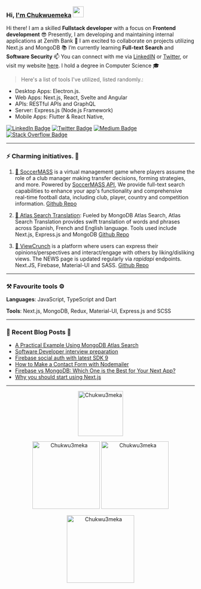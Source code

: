 ### Hi, [I'm Chukwuemeka](https://chukwuemeka.vercel.app/) <img src="https://github.com/TheDudeThatCode/TheDudeThatCode/blob/master/Assets/Hi.gif" width="29px">

Hi there! I am a skilled **Fullstack developer** with a focus on **Frontend development** 😎 Presently, I am developing and maintaining internal applications at Zenith Bank 💞️ I am excited to collaborate on projects utilizing Next.js and MongoDB 📚 I’m currently learning **Full-text Search** and **Software Security** 📫 You can connect with me via [LinkedIN](https://www.linkedin.com/in/chukwu3meka/) or [Twitter](https://www.twitter.com/chukwu3meka), or visit my website [here](https://chukwuemeka.vercel.app/). I hold a degree in Computer Science 🎓

> Here's a list of tools I've utilized, listed randomly.:

- Desktop Apps: Electron.js.
- Web Apps: Next.js, React, Svelte and Angular
- APIs: RESTful APIs and GraphQL
- Server: Express.js (Node.js Framework)
- Mobile Apps: Flutter & React Native,

[![LinkedIn Badge](https://img.shields.io/badge/LinkedIn-Profile-informational?style=flat&logo=linkedin&logoColor=white&color=0D76A8)](https://www.linkedin.com/in/Chukwu3meka/)
[![Twitter Badge](https://img.shields.io/badge/Twitter-Profile-informational?style=flat&logo=twitter&logoColor=white&color=1CA2F1)](https://twitter.com/Chukwu3meka)
[![Medium Badge](https://img.shields.io/badge/Medium-Profile-informational?style=flat&logo=medium&logoColor=white&color=0D76A8)](https://Chukwu3meka.medium.com/)
[![Stack Overflow Badge](https://img.shields.io/badge/StackOverflow-Profile-informational?style=flat&logo=stackoverflow&logoColor=white&color=0D76A8)](https://stackoverflow.com/users/12490386)

---

### ⚡ Charming initiatives. 👀

1. [🌱 SoccerMASS](https://www.soccermass.com/) is a virtual management game where players assume the role of a club manager making transfer decisions, forming strategies, and more. Powered by [SoccerMASS API](https://apihub.soccermass.com/), We provide full-text search capabilities to enhance your app's functionality and comprehensive real-time football data, including club, player, country and competition information. [Github Repo](https://github.com/Chukwu3meka/SoccerMASS-Web)

2. [🎯 Atlas Search Translation](https://atlassearchtranslation.com/): Fueled by MongoDB Atlas Search, Atlas Search Translation provides swift translation of words and phrases across Spanish, French and English language. Tools used include Next.js, Express.js and MongoDB [Github Repo](https://github.com/Chukwu3meka/Atlas-Search-Translation)

3. [📅 ViewCrunch](https://www.viewcrunch.com/) is a platform where users can express their opinions/perspectives and interact/engage with others by liking/disliking views. The NEWS page is updated regularly via _rapidapi_ endpoints. Next.JS, Firebase, Material-UI and SASS. [Github Repo](https://github.com/Chukwu3meka/ViewCrunch)

---

### ⚒️ Favourite tools ⚙️

**Languages**: JavaScript, TypeScript and Dart

**Tools**: Next.js, MongoDB, Redux, Material-UI, Express.js and SCSS

---

### 📖 Recent Blog Posts 💬

- [A Practical Example Using MongoDB Atlas Search](https://chukwu3meka.medium.com/a-practical-example-using-mongodb-atlas-search-144ab2d4ed78)
- [Software Developer interview preparation](viewcrunch.com/view/software-developer-interview-preparation-pRt9JzBJWGHjwmNuKSfV)
- [Firebase social auth with latest SDK 9](https://chukwu3meka.medium.com/firebase-social-authentication-with-latest-sdk-version-9-75e4eac57563)
- [How to Make a Contact Form with Nodemailer](https://chukwu3meka.medium.com/contact-form-with-nodemailer-3bf217db9df8)
- [Firebase vs MongoDB: Which One is the Best for Your Next App?](https://chukwu3meka.medium.com/firebase-or-mongodb-for-your-next-app-d2d6575b0714)
- [Why you should start using Next.js](https://chukwu3meka.medium.com/why-you-should-start-using-next-js-3241ad08b9f5)

---

<p align="center">

<img height="120px"  src="https://stackoverflow-readme-profile.johannchopin.fr/profile/12490386?theme=dark&website=true&location=true" alt="Chukwu3meka" />

</p>

<p align="center">

<img height="180px"  src="https://github-readme-stats.vercel.app/api/top-langs?username=Chukwu3meka&show_icons=true&locale=en&layout=compact" alt="Chukwu3meka" />

<img height="180px"  src="https://github-readme-stats.vercel.app/api?username=Chukwu3meka&show_icons=true&locale=en" alt="Chukwu3meka" />
</p>

<p align="center">

<img  height="180px" src="https://github-readme-streak-stats.herokuapp.com/?user=Chukwu3meka&theme=highcontrast&hide_border=true" alt="Chukwu3meka" />

</p>

<br/>
<br/>

<!-- ![GitHub Activity Graph](https://activity-graph.herokuapp.com/graph?username=chukwu3meka&theme=dracula&hide_border=true) -->

<!-- ##  Support Me 👋👻👀 💰
<p align="center">

<a href="https://www.buymeacoffee.com/chukwu3meka" rel="noopener noreferrer" target="_blank"><img src="https://cdn.buymeacoffee.com/buttons/v2/default-yellow.png" alt="Buy Me A Coffee" height="70" ></a>
</p> -->

<!-- Attention: Next.js now collects completely anonymous telemetry regarding usage.
This information is used to shape Next.js' roadmap and prioritize features.
You can learn more, including how to opt-out if you'd not like to participate in this anonymous program, by visiting the following URL:
https://nextjs.org/telemetry -->
